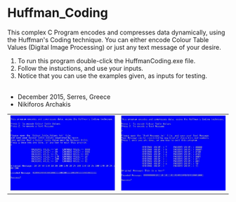 # Huffman_Coding

This complex C Program encodes and compresses data dynamically, using the Huffman's Coding technique. You can either encode Colour Table Values (Digital Image Processing) or just any text message of your desire. <br/>
 
 
1) To run this program double-click the HuffmanCoding.exe file. <br/>
2) Follow the instuctions, and use your inputs. <br/>
3) Notice that you can use the examples given, as inputs for testing. <br/><br/>


- December 2015, Serres, Greece
- Nikiforos Archakis

<table>
 	<tr>
		<td><a href="/colortablevalues.JPG"><img src="colortablevalues.JPG"></a></td>
		<td><a href="textmessage.JPG"><img src="textmessage.JPG"></a></td>
	</tr>
</table>
